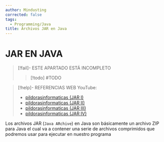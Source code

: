 ```yaml
---
author: Mindusting
corrected: false
tags:
  - Programming/Java
title: Archivos JAR en Java
---
```


# JAR EN JAVA

> [!fail]- ESTE APARTADO ESTÁ INCOMPLETO
> > [!todo] #TODO

> [!help]- REFERENCIAS WEB
> YouTube:
> - [pildorasinformaticas (JAR I)](https://youtu.be/i2G4-CYyuIk)
> - [pildorasinformaticas (JAR II)](https://youtu.be/ulgX8Wr5McE)
> - [pildorasinformaticas (JAR III)](https://youtu.be/cgauUZRGC78)
> - [pildorasinformaticas (JAR IV)](https://youtu.be/8J4yIJ_ryRg)

Los archivos JAR (`Java ARchive`) en Java son básicamente un archivo ZIP para Java el cual va a contener una serie de archivos comprimidos que podremos usar para ejecutar en nuestro programa

